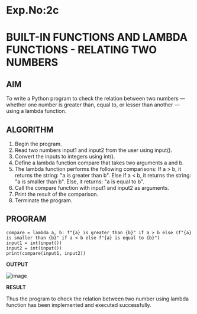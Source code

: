# Exp.No:2c
# BUILT-IN FUNCTIONS AND LAMBDA FUNCTIONS - RELATING TWO NUMBERS

## AIM

To write a Python program to check the relation between two numbers — whether one number is greater than, equal to, or lesser than another — using a lambda function.


## ALGORITHM

1. Begin the program.
2. Read two numbers input1 and input2 from the user using input().
3. Convert the inputs to integers using int().
4. Define a lambda function compare that takes two arguments a and b.
5. The lambda function performs the following comparisons:
   If a > b, it returns the string: "a is greater than b".
   Else if a < b, it returns the string: "a is smaller than b".
   Else, it returns: "a is equal to b".
6. Call the compare function with input1 and input2 as arguments.
7. Print the result of the comparison.
8. Terminate the program.


## PROGRAM
```
compare = lambda a, b: f"{a} is greater than {b}" if a > b else (f"{a} is smaller than {b}" if a < b else f"{a} is equal to {b}")
input1 = int(input())
input2 = int(input())
print(compare(input1, input2))
```

**OUTPUT**

![image](https://github.com/user-attachments/assets/355eee40-cf4e-4640-ab69-aa903c2d98c7)


**RESULT**

Thus the program to check the relation between two number using lambda function has been implemented and executed successfully.
